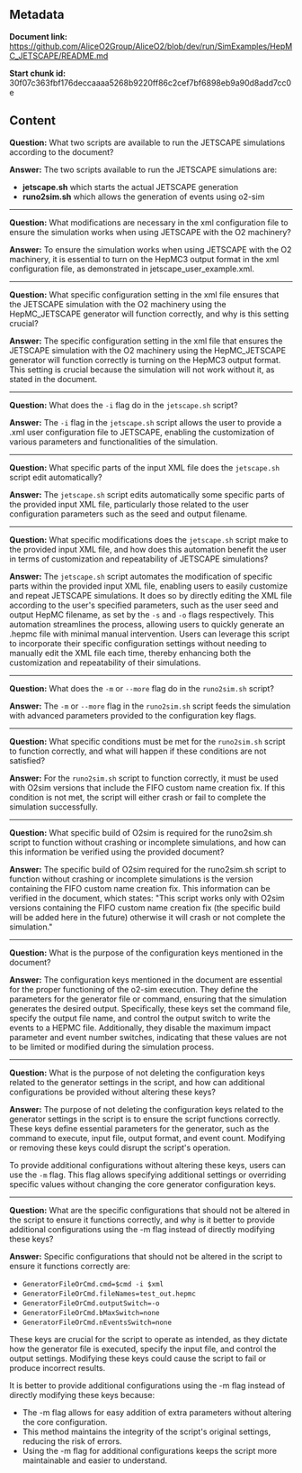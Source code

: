 ## Metadata

**Document link:** https://github.com/AliceO2Group/AliceO2/blob/dev/run/SimExamples/HepMC_JETSCAPE/README.md

**Start chunk id:** 30f07c363fbf176deccaaaa5268b9220ff86c2cef7bf6898eb9a90d8add7cc0e

## Content

**Question:** What two scripts are available to run the JETSCAPE simulations according to the document?

**Answer:** The two scripts available to run the JETSCAPE simulations are:

- **jetscape.sh** which starts the actual JETSCAPE generation
- **runo2sim.sh** which allows the generation of events using o2-sim

---

**Question:** What modifications are necessary in the xml configuration file to ensure the simulation works when using JETSCAPE with the O2 machinery?

**Answer:** To ensure the simulation works when using JETSCAPE with the O2 machinery, it is essential to turn on the HepMC3 output format in the xml configuration file, as demonstrated in jetscape_user_example.xml.

---

**Question:** What specific configuration setting in the xml file ensures that the JETSCAPE simulation with the O2 machinery using the HepMC_JETSCAPE generator will function correctly, and why is this setting crucial?

**Answer:** The specific configuration setting in the xml file that ensures the JETSCAPE simulation with the O2 machinery using the HepMC_JETSCAPE generator will function correctly is turning on the HepMC3 output format. This setting is crucial because the simulation will not work without it, as stated in the document.

---

**Question:** What does the `-i` flag do in the `jetscape.sh` script?

**Answer:** The `-i` flag in the `jetscape.sh` script allows the user to provide a .xml user configuration file to JETSCAPE, enabling the customization of various parameters and functionalities of the simulation.

---

**Question:** What specific parts of the input XML file does the `jetscape.sh` script edit automatically?

**Answer:** The `jetscape.sh` script edits automatically some specific parts of the provided input XML file, particularly those related to the user configuration parameters such as the seed and output filename.

---

**Question:** What specific modifications does the `jetscape.sh` script make to the provided input XML file, and how does this automation benefit the user in terms of customization and repeatability of JETSCAPE simulations?

**Answer:** The `jetscape.sh` script automates the modification of specific parts within the provided input XML file, enabling users to easily customize and repeat JETSCAPE simulations. It does so by directly editing the XML file according to the user's specified parameters, such as the user seed and output HepMC filename, as set by the `-s` and `-o` flags respectively. This automation streamlines the process, allowing users to quickly generate an .hepmc file with minimal manual intervention. Users can leverage this script to incorporate their specific configuration settings without needing to manually edit the XML file each time, thereby enhancing both the customization and repeatability of their simulations.

---

**Question:** What does the `-m` or `--more` flag do in the `runo2sim.sh` script?

**Answer:** The `-m` or `--more` flag in the `runo2sim.sh` script feeds the simulation with advanced parameters provided to the configuration key flags.

---

**Question:** What specific conditions must be met for the `runo2sim.sh` script to function correctly, and what will happen if these conditions are not satisfied?

**Answer:** For the `runo2sim.sh` script to function correctly, it must be used with O2sim versions that include the FIFO custom name creation fix. If this condition is not met, the script will either crash or fail to complete the simulation successfully.

---

**Question:** What specific build of O2sim is required for the runo2sim.sh script to function without crashing or incomplete simulations, and how can this information be verified using the provided document?

**Answer:** The specific build of O2sim required for the runo2sim.sh script to function without crashing or incomplete simulations is the version containing the FIFO custom name creation fix. This information can be verified in the document, which states: "This script works only with O2sim versions containing the FIFO custom name creation fix (the specific build will be added here in the future) otherwise it will crash or not complete the simulation."

---

**Question:** What is the purpose of the configuration keys mentioned in the document?

**Answer:** The configuration keys mentioned in the document are essential for the proper functioning of the o2-sim execution. They define the parameters for the generator file or command, ensuring that the simulation generates the desired output. Specifically, these keys set the command file, specify the output file name, and control the output switch to write the events to a HEPMC file. Additionally, they disable the maximum impact parameter and event number switches, indicating that these values are not to be limited or modified during the simulation process.

---

**Question:** What is the purpose of not deleting the configuration keys related to the generator settings in the script, and how can additional configurations be provided without altering these keys?

**Answer:** The purpose of not deleting the configuration keys related to the generator settings in the script is to ensure the script functions correctly. These keys define essential parameters for the generator, such as the command to execute, input file, output format, and event count. Modifying or removing these keys could disrupt the script's operation.

To provide additional configurations without altering these keys, users can use the `-m` flag. This flag allows specifying additional settings or overriding specific values without changing the core generator configuration keys.

---

**Question:** What are the specific configurations that should not be altered in the script to ensure it functions correctly, and why is it better to provide additional configurations using the -m flag instead of directly modifying these keys?

**Answer:** Specific configurations that should not be altered in the script to ensure it functions correctly are:
- `GeneratorFileOrCmd.cmd=$cmd -i $xml`
- `GeneratorFileOrCmd.fileNames=test_out.hepmc`
- `GeneratorFileOrCmd.outputSwitch=-o`
- `GeneratorFileOrCmd.bMaxSwitch=none`
- `GeneratorFileOrCmd.nEventsSwitch=none`

These keys are crucial for the script to operate as intended, as they dictate how the generator file is executed, specify the input file, and control the output settings. Modifying these keys could cause the script to fail or produce incorrect results.

It is better to provide additional configurations using the -m flag instead of directly modifying these keys because:
- The -m flag allows for easy addition of extra parameters without altering the core configuration.
- This method maintains the integrity of the script's original settings, reducing the risk of errors.
- Using the -m flag for additional configurations keeps the script more maintainable and easier to understand.